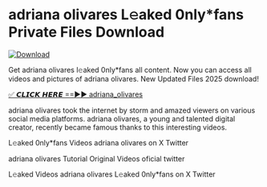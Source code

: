 # adriana olivares L𝚎aked 0nly*fans Private Files Download

[![Download](https://i.imgur.com/PoXn3jX.png)](https://mediafirer.com/adriana+olivares)

Get adriana olivares l𝚎aked 0nly*fans all content. Now you can access all videos and pictures of adriana olivares. New Updated Files 2025 download!

[✅ 𝘾𝙇𝙄𝘾𝙆 𝙃𝙀𝙍𝙀 ==►► adriana_olivares](https://mediafirer.com/adriana+olivares)

adriana olivares took the internet by storm and amazed viewers on various social media platforms. adriana olivares, a young and talented digital creator, recently became famous thanks to this interesting videos.

L𝚎aked 0nly*fans Videos adriana olivares on X Twitter

adriana olivares Tutorial Original Videos oficial twitter

L𝚎aked Videos adriana olivares L𝚎aked 0nly*fans on X Twitter
